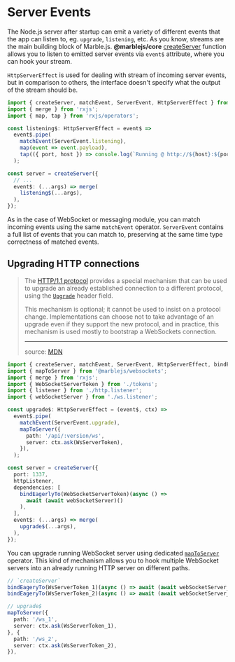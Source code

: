 # Server Events

The Node.js server after startup can emit a variety of different events that the app can listen to, eg. `upgrade`, `listening`, etc. As you know, streams are the main building block of Marble.js. **@marblejs/core** [createServer](../../other/api-reference/core/createserver.md) function allows you to listen to emitted server events via `event$` attribute, where you can hook your stream.

`HttpServerEffect` is used for dealing with stream of incoming server events, but in comparison to others, the interface doesn't specify what the output of the stream should be.

```typescript
import { createServer, matchEvent, ServerEvent, HttpServerEffect } from '@marblejs/core';
import { merge } from 'rxjs';
import { map, tap } from 'rxjs/operators';

const listening$: HttpServerEffect = event$ =>
  event$.pipe(
    matchEvent(ServerEvent.listening),
    map(event => event.payload),
    tap(({ port, host }) => console.log(`Running @ http://${host}:${port}/`)),
  );

const server = createServer({
  // ...
  event$: (...args) => merge(
    listening$(...args),
  ),
});
```

As in the case of WebSocket or messaging module, you can match incoming events using the same `matchEvent` operator.  `ServerEvent` contains a full list of events that you can match to, preserving at the same time type correctness of matched events.

## Upgrading HTTP connections

> The [HTTP/1.1 protocol](https://developer.mozilla.org/en-US/docs/Web/HTTP) provides a special mechanism that can be used to upgrade an already established connection to a different protocol, using the [`Upgrade`](https://developer.mozilla.org/en-US/docs/Web/HTTP/Headers/Upgrade) header field.
>
> This mechanism is optional; it cannot be used to insist on a protocol change. Implementations can choose not to take advantage of an upgrade even if they support the new protocol, and in practice, this mechanism is used mostly to bootstrap a WebSockets connection.
>
> ---  
> source: [MDN](https://developer.mozilla.org/en-US/docs/Web/HTTP/Protocol_upgrade_mechanism)

```typescript
import { createServer, matchEvent, ServerEvent, HttpServerEffect, bindEagerlyTo } from '@marblejs/core';
import { mapToServer } from '@marblejs/websockets';
import { merge } from 'rxjs';
import { WebSocketServerToken } from './tokens';
import { listener } from './http.listener';
import { webSocketServer } from './ws.listener';

const upgrade$: HttpServerEffect = (event$, ctx) =>
  event$.pipe(
    matchEvent(ServerEvent.upgrade),
    mapToServer({
      path: '/api/:version/ws',
      server: ctx.ask(WsServerToken),
    }),
  );

const server = createServer({
  port: 1337,
  httpListener,
  dependencies: [
    bindEagerlyTo(WebSocketServerToken)(async () =>
      await (await webSocketServer)()
    ),
  ],
  event$: (...args) => merge(
    upgrade$(...args),
  ),
});
```

You can upgrade running WebSocket server using dedicated [`mapToServer`](../../other/api-reference/websockets/operator-maptoserver.md) operator. This kind of mechanism allows you to hook multiple WebSocket servers into an already running HTTP server on different paths.

```typescript
// `createServer`
bindEageryTo(WsServerToken_1)(async () => await (await webSocketServer_1)()),
bindEageryTo(WsServerToken_2)(async () => await (await webSocketServer_2)()),

// upgrade$
mapToServer({
  path: '/ws_1',
  server: ctx.ask(WsServerToken_1),
}, {
  path: '/ws_2',
  server: ctx.ask(WsServerToken_2),
}),
```

